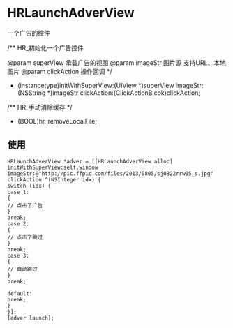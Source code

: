 # HRLaunchAdverView
一个广告的控件

/**
HR_初始化一个广告控件

@param superView 承载广告的视图
@param imageStr 图片源 支持URL、本地图片
@param clickAction 操作回调
*/
- (instancetype)initWithSuperView:(UIView *)superView imageStr:(NSString *)imageStr clickAction:(ClickActionBlcok)clickAction;


/**
HR_手动清除缓存
*/
- (BOOL)hr_removeLocalFile;




## 使用

<pre><code>HRLaunchAdverView *adver = [[HRLaunchAdverView alloc] initWithSuperView:self.window
imageStr:@"http://pic.ffpic.com/files/2013/0805/sj0822rrw05_s.jpg"
clickAction:^(NSInteger idx) {
switch (idx) {
case 1:
{
// 点击了广告
}
break;
case 2:
{
// 点击了跳过
}
break;
case 3:
{
// 自动跳过
}
break;

default:
break;
}
}];
[adver launch];</code></pre>
